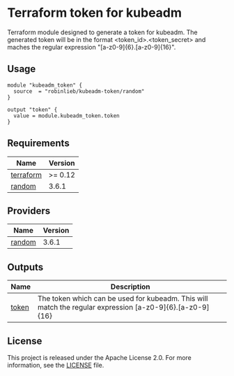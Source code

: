 # Terraform token for kubeadm

Terraform module designed to generate a token for kubeadm. The generated token will be in the format <token_id>.<token_secret> and maches the regular expression "[a-z0-9]{6}.[a-z0-9]{16}".

## Usage

```hcl
module "kubeadm_token" {
  source  = "robinlieb/kubeadm-token/random"
}

output "token" {
  value = module.kubeadm_token.token
}
```
<!-- BEGIN_TF_DOCS -->
## Requirements

| Name | Version |
|------|---------|
| <a name="requirement_terraform"></a> [terraform](#requirement\_terraform) | >= 0.12 |
| <a name="requirement_random"></a> [random](#requirement\_random) | 3.6.1 |

## Providers

| Name | Version |
|------|---------|
| <a name="provider_random"></a> [random](#provider\_random) | 3.6.1 |

## Outputs

| Name | Description |
|------|-------------|
| <a name="output_token"></a> [token](#output\_token) | The token which can be used for kubeadm. This will match the regular expression [a-z0-9]{6}.[a-z0-9]{16} |
<!-- END_TF_DOCS -->

## License

This project is released under the Apache License 2.0. For more information, see the [LICENSE](LICENSE) file.
